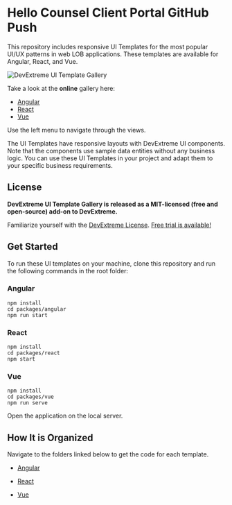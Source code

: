 # Hello Counsel Client Portal GitHub Push

This repository includes responsive UI Templates for the most popular UI/UX patterns in web LOB applications. These templates are available for Angular, React, and Vue.

![DevExtreme UI Template Gallery](/images/ui-template-gallery.png)

Take a look at the **online** gallery here:

- [Angular](https://devexpress.github.io/devextreme-ui-template-gallery/material.blue.light.compact/angular/default/#/crm-contact-list)
- [React](https://devexpress.github.io/devextreme-ui-template-gallery/material.blue.light.compact/react/default/#/crm-contact-list)
- [Vue](https://devexpress.github.io/devextreme-ui-template-gallery/material.blue.light.compact/vue/default/#/crm-contact-list)

Use the left menu to navigate through the views.

The UI Templates have responsive layouts with DevExtreme UI components. Note that the components use sample data entities without any business logic. You can use these UI Templates in your project and adapt them to your specific business requirements.

## License ##

**DevExtreme UI Template Gallery is released as a MIT-licensed (free and open-source) add-on to DevExtreme.**

Familiarize yourself with the [DevExtreme License](https://js.devexpress.com/Licensing/). [Free trial is available!](http://js.devexpress.com/Buy/)


## Get Started

To run these UI templates on your machine, clone this repository and run the following commands in the root folder:

### Angular

    npm install
    cd packages/angular
    npm run start

### React

    npm install
    cd packages/react
    npm start

### Vue

    npm install
    cd packages/vue
    npm run serve

Open the application on the local server.

## How It is Organized

Navigate to the folders linked below to get the code for each template.

- [Angular](packages/angular/src/app/pages/)

- [React](packages/react/src/pages/) 

- [Vue](packages/vue/src/pages/)
